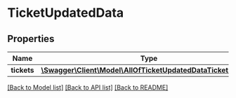 # TicketUpdatedData

## Properties
Name | Type | Description | Notes
------------ | ------------- | ------------- | -------------
**tickets** | [**\Swagger\Client\Model\AllOfTicketUpdatedDataTicketsItems[]**](.md) |  | [optional] 

[[Back to Model list]](../../README.md#documentation-for-models) [[Back to API list]](../../README.md#documentation-for-api-endpoints) [[Back to README]](../../README.md)

